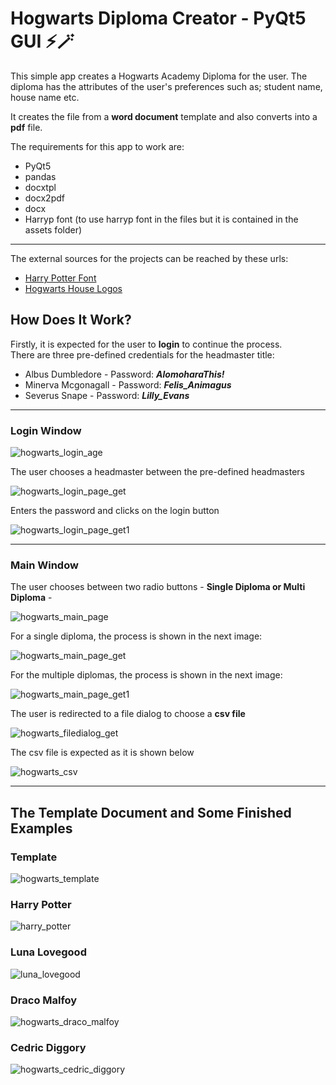 # Hogwarts Diploma Creator - PyQt5 GUI ⚡🪄

This simple app creates a Hogwarts Academy Diploma for the user. The diploma has the attributes of the user's preferences such as; student name, house name etc.

It creates the file from a **word document** template and also converts into a **pdf** file.

The requirements for this app to work are:

* PyQt5
* pandas
* docxtpl
* docx2pdf
* docx
* Harryp font (to use harryp font in the files but it is contained in the assets folder)

___

The external sources for the projects can be reached by these urls:

* [Harry Potter Font](https://fontmeme.com/fonts/harry-p-font/)
* [Hogwarts House Logos](https://tr.pinterest.com/pin/35747390779134770/)

## How Does It Work?

Firstly, it is expected for the user to **login** to continue the process. <br>
There are three pre-defined credentials for the headmaster title:
* Albus Dumbledore - Password: ***AlomoharaThis!***
* Minerva Mcgonagall - Password: ***Felis_Animagus***
* Severus Snape - Password: ***Lilly_Evans***

___

### Login Window

![hogwarts_login_age](https://github.com/user-attachments/assets/c8592a06-9682-4fa3-a62a-b6a30317e386)

The user chooses a headmaster between the pre-defined headmasters

![hogwarts_login_page_get](https://github.com/user-attachments/assets/199ec63a-9535-406c-b563-77cf52f1d4dd)

Enters the password and clicks on the login button

![hogwarts_login_page_get1](https://github.com/user-attachments/assets/dd82260b-a073-4ef3-8fab-7c3630b7de29)

___

### Main Window

The user chooses between two radio buttons - **Single Diploma or Multi Diploma** - 

![hogwarts_main_page](https://github.com/user-attachments/assets/6da5ea65-2ecd-4cd4-b21d-d9f7749ef1e7)

For a single diploma, the process is shown in the next image:

![hogwarts_main_page_get](https://github.com/user-attachments/assets/fc5a02e9-249c-433a-8f11-1b363b714856)

For the multiple diplomas, the process is shown in the next image:

![hogwarts_main_page_get1](https://github.com/user-attachments/assets/3e16ee18-f84d-4cc7-89c2-e2d7df00ede1)

The user is redirected to a file dialog to choose a **csv file**

![hogwarts_filedialog_get](https://github.com/user-attachments/assets/a07a9604-e21b-4f1d-9ec4-d741573225b2)

The csv file is expected as it is shown below

![hogwarts_csv](https://github.com/user-attachments/assets/81b41d1f-0add-4c0f-9475-78568aa4e394)

___

## The Template Document and Some Finished Examples

### Template

![hogwarts_template](https://github.com/user-attachments/assets/91169dba-2764-4fa6-8271-b981b09ad8da)

### Harry Potter

![harry_potter](https://github.com/user-attachments/assets/1460f129-a426-4162-9aa4-c710c17edcb8)

### Luna Lovegood

![luna_lovegood](https://github.com/user-attachments/assets/0e4aba5b-6eb1-409e-bcf8-eb3febd8d5ea)

### Draco Malfoy

![hogwarts_draco_malfoy](https://github.com/user-attachments/assets/0b52beeb-87c0-40b1-bc27-eeda8153b76b)

### Cedric Diggory

![hogwarts_cedric_diggory](https://github.com/user-attachments/assets/d557b3a4-200f-4067-bad0-5713f04962b8)
